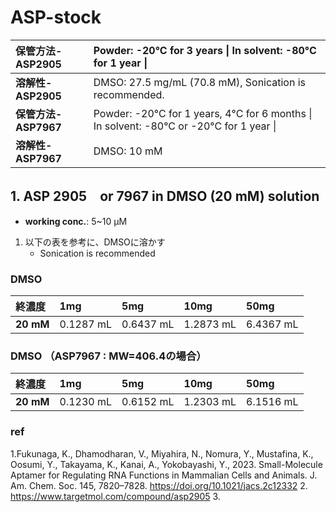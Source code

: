 # ASP-stock

| **保管方法-ASP2905** | Powder: -20°C for 3 years \| In solvent: -80°C for 1 year \|
|:---|:---|
| **溶解性-ASP2905** | DMSO: 27.5 mg/mL (70.8 mM), Sonication is recommended. |
| **保管方法-ASP7967** | Powder: -20°C for 1 years, 4°C for 6 months \| In solvent: -80°C or -20°C for 1 year \|
| **溶解性-ASP7967** | DMSO: 10 mM|

## 1. ASP 2905　or 7967 in DMSO (20 mM) solution 
- **working conc.**: 5~10 µM
1. 以下の表を参考に、DMSOに溶かす
   - Sonication is recommended

### DMSO
| 終濃度 | 1mg | 5mg | 10mg | 50mg |
|:---|:---|:---|:---|:---|
| **20 mM** | 0.1287 mL | 0.6437 mL | 1.2873 mL | 6.4367 mL |

### DMSO （ASP7967 : MW=406.4の場合）
| 終濃度 | 1mg | 5mg | 10mg | 50mg |
|:---|:---|:---|:---|:---|
| **20 mM** | 0.1230 mL | 0.6152 mL | 1.2303 mL | 6.1516 mL |

### ref
1.Fukunaga, K., Dhamodharan, V., Miyahira, N., Nomura, Y., Mustafina, K., Oosumi, Y., Takayama, K., Kanai, A., Yokobayashi, Y., 2023. Small-Molecule Aptamer for Regulating RNA Functions in Mammalian Cells and Animals. J. Am. Chem. Soc. 145, 7820–7828. https://doi.org/10.1021/jacs.2c12332
2. https://www.targetmol.com/compound/asp2905
3. 
